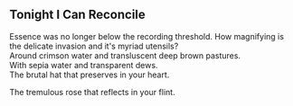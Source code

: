 Tonight I Can Reconcile
-----------------------
Essence was no longer below the recording threshold. How magnifying is the delicate invasion and it's myriad utensils?  
Around crimson water and transluscent deep brown pastures.  
With sepia water and transparent dews.  
The brutal hat that preserves in your heart.  
  
The tremulous rose that reflects in your flint.  
